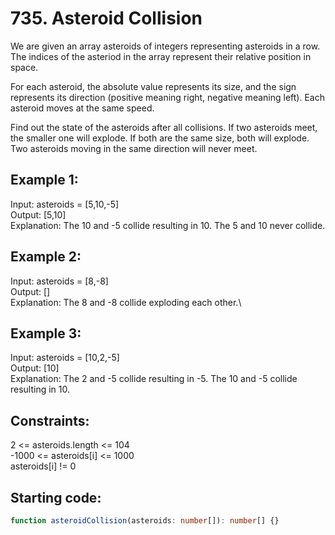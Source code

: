 # 735. Asteroid Collision

We are given an array asteroids of integers representing asteroids in a row. The indices of the asteriod in the array represent their relative position in space.

For each asteroid, the absolute value represents its size, and the sign represents its direction (positive meaning right, negative meaning left). Each asteroid moves at the same speed.

Find out the state of the asteroids after all collisions. If two asteroids meet, the smaller one will explode. If both are the same size, both will explode. Two asteroids moving in the same direction will never meet.

## Example 1:

Input: asteroids = [5,10,-5]\
Output: [5,10]\
Explanation: The 10 and -5 collide resulting in 10. The 5 and 10 never collide.

## Example 2:

Input: asteroids = [8,-8]\
Output: []\
Explanation: The 8 and -8 collide exploding each other.\

## Example 3:

Input: asteroids = [10,2,-5]\
Output: [10]\
Explanation: The 2 and -5 collide resulting in -5. The 10 and -5 collide resulting in 10.

## Constraints:

2 <= asteroids.length <= 104\
-1000 <= asteroids[i] <= 1000\
asteroids[i] != 0

## Starting code:

```ts
function asteroidCollision(asteroids: number[]): number[] {}
```
